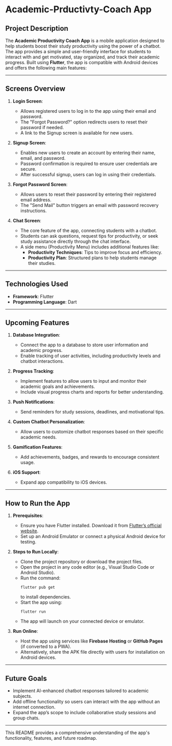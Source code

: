 # Academic-Prductivty-Coach App

## Project Description
The **Academic Productivity Coach App** is a mobile application designed to help students boost their study productivity using the power of a chatbot. The app provides a simple and user-friendly interface for students to interact with and get motivated, stay organized, and track their academic progress. Built using **Flutter**, the app is compatible with Android devices and offers the following main features:

---

## Screens Overview

1. **Login Screen**:
   - Allows registered users to log in to the app using their email and password.
   - The "Forgot Password?" option redirects users to reset their password if needed.
   - A link to the Signup screen is available for new users.

2. **Signup Screen**:
   - Enables new users to create an account by entering their name, email, and password.
   - Password confirmation is required to ensure user credentials are secure.
   - After successful signup, users can log in using their credentials.

3. **Forgot Password Screen**:
   - Allows users to reset their password by entering their registered email address.
   - The "Send Mail" button triggers an email with password recovery instructions.

4. **Chat Screen**:
   - The core feature of the app, connecting students with a chatbot.
   - Students can ask questions, request tips for productivity, or seek study assistance directly through the chat interface.
   - A side menu (Productivity Menu) includes additional features like:
     - **Productivity Techniques**: Tips to improve focus and efficiency.
     - **Productivity Plan**: Structured plans to help students manage their studies.

---

## Technologies Used
- **Framework**: Flutter
- **Programming Language**: Dart

---

## Upcoming Features
1. **Database Integration**:
   - Connect the app to a database to store user information and academic progress.
   - Enable tracking of user activities, including productivity levels and chatbot interactions.

2. **Progress Tracking**:
   - Implement features to allow users to input and monitor their academic goals and achievements.
   - Include visual progress charts and reports for better understanding.

3. **Push Notifications**:
   - Send reminders for study sessions, deadlines, and motivational tips.

4. **Custom Chatbot Personalization**:
   - Allow users to customize chatbot responses based on their specific academic needs.

5. **Gamification Features**:
   - Add achievements, badges, and rewards to encourage consistent usage.

6. **iOS Support**:
   - Expand app compatibility to iOS devices.

---

## How to Run the App
1. **Prerequisites**:
   - Ensure you have Flutter installed. Download it from [Flutter’s official website](https://flutter.dev/).
   - Set up an Android Emulator or connect a physical Android device for testing.

2. **Steps to Run Locally**:
   - Clone the project repository or download the project files.
   - Open the project in any code editor (e.g., Visual Studio Code or Android Studio).
   - Run the command:
     ```
     flutter pub get
     ```
     to install dependencies.
   - Start the app using:
     ```
     flutter run
     ```
   - The app will launch on your connected device or emulator.

3. **Run Online**:
   - Host the app using services like **Firebase Hosting** or **GitHub Pages** (if converted to a PWA).
   - Alternatively, share the APK file directly with users for installation on Android devices.

---

## Future Goals
- Implement AI-enhanced chatbot responses tailored to academic subjects.
- Add offline functionality so users can interact with the app without an internet connection.
- Expand the app’s scope to include collaborative study sessions and group chats.

---

This README provides a comprehensive understanding of the app's functionality, features, and future roadmap.
